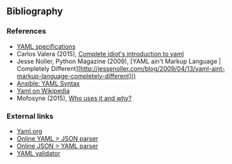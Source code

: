 ## Bibliography

### References

- [YAML specifications](https://yaml.org/spec/1.2.2/)
- Carlos Valera (2015), [Complete idiot's introduction to yaml](https://github.com/Animosity/CraftIRC/wiki/Complete-idiot's-introduction-to-yaml)
- Jesse Noller, Python Magazine (2009), [YAML ain't Markup Language | Completely Different][http://jessenoller.com/blog/2009/04/13/yaml-aint-markup-language-completely-different]()
- [Ansible: YAML Syntax](http://docs.ansible.com/ansible/latest/YAMLSyntax.html)
- [Yaml on Wikipedia](https://en.m.wikipedia.org/wiki/YAML)
- Mofosyne (2015), [Who uses it and why?](https://github.com/yaml/YAML2/wiki/Who-uses-it-and-why%3F)

### External links

- [Yaml.org](http://yaml.org/)
- [Online YAML > JSON parser](https://nodeca.github.io/js-yaml/)
- [Online JSON > YAML parser](https://www.json2yaml.com/)
- [YAML validator](https://codebeautify.org/yaml-validator)
